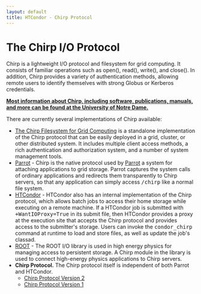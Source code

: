 ```yaml
---
layout: default
title: HTCondor - Chirp Protocol
---
```


<!-- Page body -->
<h1>The Chirp I/O Protocol</h1>

Chirp is a lightweight I/O protocol and filesystem for grid computing.
It consists of familiar operations such as open(), read(), write(), and close().
In addition, Chirp provides a variety of authentication methods,
allowing remote users to identify themselves with strong
Globus or Kerberos credentials.
<p>
    <b><a href="https://ccl.cse.nd.edu/software/chirp">Most information about Chirp, including software, publications, manuals, and more can be found at the University of Notre Dame.</a></b>
</p>
<p>
    There are currently several implementations of Chirp available:
    <ul>
        <li>
            <a href="https://ccl.cse.nd.edu/software/chirp">The Chirp Filesystem for Grid Computing</a> is a standalone implementation of the Chirp protocol that can be easily deployed in a grid, cluster, or other distributed system.  It includes multiple client access methods, a rich authentication and authorization system, and a number of system management tools.
        </li>
        <li>
            <a href="https://ccl.cse.nd.edu/software/parrot">Parrot</a></b> - Chirp is the native protocol used by <a href=https://ccl.cse.nd.edu/software/parrot>Parrot</a> a system for attaching applications to grid storage.  Parrot captures the system calls of ordinary applications and redirects them transparently to Chirp servers, so that any application can simply access <tt>/chirp</tt> like a normal file system.
        </li>
        <li>
            <a href="https://research.cs.wisc.edu/htcondor">HTCondor</a> - HTCondor also has an internal implementation of the Chirp protocol, which allows batch jobs to access their home storage while executing on a remote machine. If a HTCondor job is submitted with <tt>+WantIOProxy=True</tt> in its submit file, then HTCondor provides a proxy at the execution site that accepts the Chirp protocol and provides access to the submitter's storage.  Users can invoke the <tt>condor_chirp</tt> command at runtime to load and store files, as well as update the job's classad.
        </li>
        <li>
            <a href="https://root.cern.ch">ROOT</a> - The ROOT I/O library is used in high energy physics for managing access to persistent storage.  A  Chirp module in the library is used to connect high-energy physics applications to Chirp servers.
        </li>
        <li>
            <b>Chirp Protocol.</b> The Chirp protocol itself is independent of both Parrot and HTCondor. 
            <ul>
                <li><a href="https://ccl.cse.nd.edu/software/manuals/chirp_protocol.html">Chirp Protocol Version 2</a></li>
                <li><a href="https://research.cs.wisc.edu/htcondor/chirp/PROTOCOL">Chirp Protocol Version 1</a></li>
            </ul>
        </li>
    </ul>
</p>

